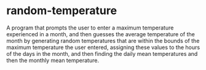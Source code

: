 # random-temperature

A program that prompts the user to enter a maximum temperature experienced in a month, and then guesses the average temperature of the month by generating random temperatures that are within the bounds of the maximum temperature the user entered, assigning these values to the hours of the days in the month, and then finding the daily mean temperatures and then the monthly mean temperature.
